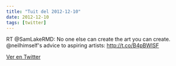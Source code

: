 ```yaml
---
title: "Tuit del 2012-12-10"
date: 2012-12-10
tags: [twitter]
---
```


RT @SamLakeRMD: No one else can create the art you can create. @neilhimself's advice to aspiring artists: http://t.co/B4pBWlSF



[Ver en Twitter](https://twitter.com/i/web/status/277940664480702464)
